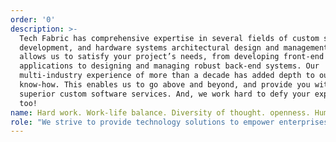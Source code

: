 ```yaml
---
order: '0'
description: >-
  Tech Fabric has comprehensive expertise in several fields of custom software
  development, and hardware systems architectural design and management. This
  allows us to satisfy your project’s needs, from developing front-end
  applications to designing and managing robust back-end systems. Our
  multi-industry experience of more than a decade has added depth to our
  know-how. This enables us to go above and beyond, and provide you with
  superior custom software services. And, we work hard to defy your expectations
  too!
name: Hard work. Work-life balance. Diversity of thought. openness. Humility.
role: "We strive to provide technology solutions to empower enterprises through amazing user experiences.\_"
---
```


